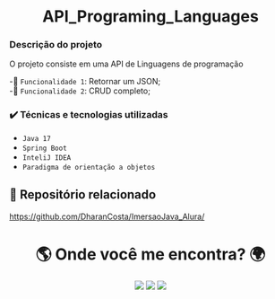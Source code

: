 
<h1 align="center">API_Programing_Languages</h1>


<h3> Descrição do projeto </h3>

O projeto consiste em uma API de Linguagens de programação

-🔨 `Funcionalidade 1`: Retornar um JSON;</br>
-🔨 `Funcionalidade 2`: CRUD completo;</br>


<h3> ✔️ Técnicas e tecnologias utilizadas </h3>
 
- ``Java 17``
- ``Spring Boot``
- ``InteliJ IDEA``
- ``Paradigma de orientação a objetos``

## 📁 Repositório relacionado 

https://github.com/DharanCosta/ImersaoJava_Alura/

<h1 align="center">🌎 Onde você me encontra? 🌍</h1>

                                    
<div align="center" > 
  <a href="https://discord.gg/4j9jynF3" target="_blank"><img src="https://img.shields.io/badge/Discord-7289DA?style=for-the-badge&logo=discord&logoColor=white" target="_blank"></a> 
  <a href = "mailto:dharancosta@gmail.com"><img src="https://img.shields.io/badge/Gmail-D14836?style=for-the-badge&logo=gmail&logoColor=white" target="_blank"></a>
  <a href="www.linkedin.com/in/dharancosta" target="_blank"><img src="https://img.shields.io/badge/-LinkedIn-%230077B5?style=for-the-badge&logo=linkedin&logoColor=white" target="_blank"></a> 
</div




